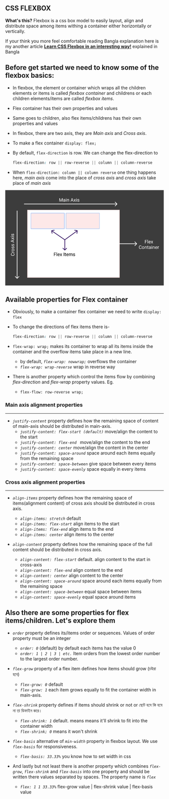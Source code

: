 ## CSS FLEXBOX


**What's this?**
Flexbox is a css box model to easily layout, align and distribute space among items withing a container either horizontally or vertically.

If your think you more feel comfortable reading Bangla explanation here is my another article **[Learn CSS Flexbox in an interesting way!](https://jisanmia.medium.com/learn-css-flexbox-in-an-interesting-way-3ed3c826efb9)** explained in Bangla

## Before get started we need to know some of the flexbox basics:

- In flexbox, the element or container which wraps all the children elements or items is called _flexbox container_ and childrens or each children elements/items are called _flexbox items_.
- Flex container has their own properties and values
- Same goes to children, also flex items/childrens has their own properties and values
- In flexbox, there are two axis, they are _Main axis_ and _Cross axis_.
- To make a flex container `display: flex;`
- By default, `flex-direction` is row. We can change the flex-direction to
  
  ```css
  flex-direction: row || row-reverse || column || column-reverse
  ```
- When `flex-direction: column || column reverse` one thing happens here, _main axis_ come into the place of _cross axis_ and _cross axis_ take place of _main axis_


![alternative text](images/flex.png "Image Title")


## Available properties for Flex container

- Obviously, to make a container flex container we need to write `display: flex`
- To change the directions of flex items there is-

  ```css
  flex-direction: row || row-reverse || column || column-reverse
  ```

- `flex-wrap: wrap;` makes its container to wrap all its items inside the container and the overflow items take place in a new line.
   - by default, _`flex-wrap: nowwrap;`_ overflows the container
   - _`flex-wrap: wrap-reverse`_ wrap in reverse way

- There is another property which control the items flow by combining _flex-direction_ and _flex-wrap_ property values. Eg.
   - `flex-flow: row-reverse wrap;`


### Main axis alignment properties

---

- _`justify-content`_ property defines how the remaining space of content of main-axis should be distributed in main-axis.
   - _`justify-content: flex-start (default)`_ move/align the content to the start
   - _`justify-content: flex-end `_ move/align the content to the end
   - _`justify-content: center`_ move/align the content in the center
   - _`justify-content: space-around`_ space around each items equally from the remaining space
   - _`justify-content: space-between`_ give space between every items
   - _`justify-content: space-evenly`_ space equally in every items


### Cross axis alignment properties

---

- _`align-items`_ property defines how the remaining space of items(alignment content) of cross axis should be distributed in cross axis.
   - _`align-items: stretch`_ default
   - _`align-items: flex-start`_ align items to the start
   - _`align-items: flex-end`_ align items to the end
   - _`align-items: center`_ align items to the center
  
- _`align-content`_ property defines how the remaining space of the full content should be distributed in cross axis.
   - _`align-content: flex-start`_ default. align content to the start in cross-axis
   - _`align-content: flex-end`_ align content to the end
   - _`align-content: center`_ align content to the center
   - _`align-content: space-around`_ space around each items equally from the remaining space
   - _`align-content: space-between`_ equal space between items
  - _`align-content: space-evenly`_ equal space around items


## Also there are some properties for flex items/children. Let's explore them

- _`order`_ property defines its/items order or sequences. Values of order property must be an integer
   - _`order: 0`_ (default) by default each items has the value 0
   - _`order: 1 | 2 | 3 | etc.`_ Item orders from the lowest order number to the largest order number.
  
- _`flex-grow`_ property of a flex item defines how items should grow (চউরা হবে)
   - _`flex-grow: 0`_ default
   - _`flex-grow: 1`_ each item grows equally to fit the container width in main-axis.

- _`flex-shrink`_ property defines if items should shrink or not or ছোট হবে কি হবে না তা ডিফাইন করে।
   - _`flex-shrink: 1`_ default. means means it'll shrink to fit into the container width
   - _`flex-shrink; 0`_ means it won't shrink

- _`flex-basis`_ alternative of _`min-width`_ property in flexbox layout. We use _`flex-basis`_ for responsiveness.
   - _`flex-basis: 33.33%`_ you know how to set width in css

- And lastly but not least there is another property which combines _`flex-grow`_, _`flex-shrink`_ and _`flex-basis`_ into one property and should be written there values separated by spaces. The property name is _`flex`_
   - _`flex: 1 1 33.33%`_ flex-grow value | flex-shrink value | flex-basis value